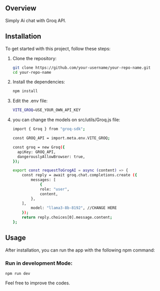 ## Overview

Simply Ai chat with Groq API.

## Installation

To get started with this project, follow these steps:

1. Clone the repository:
    ```bash
    git clone https://github.com/your-username/your-repo-name.git
    cd your-repo-name
    ```

2. Install the dependencies:
    ```bash
    npm install
    ```
3. Edit the .env file:
    ```bash
    VITE_GROQ=USE_YOUR_OWN_API_KEY
    ```
4. you can change the models on src/utils/Groq.js file:
    ```bash
    import { Groq } from "groq-sdk";

    const GROQ_API = import.meta.env.VITE_GROQ;
    
    const groq = new Groq({
      apiKey: GROQ_API,
      dangerouslyAllowBrowser: true,
    });
    
    export const requestToGrogAI = async (content) => {
        const reply = await groq.chat.completions.create ({
            messages: [
                {
                role: "user",
                content,
            },
        ],
            model: "llama3-8b-8192", //CHANGE HERE
        });
        return reply.choices[0].message.content;
    };
    ```
    
## Usage

After installation, you can run the app with the following npm command:

### Run in development Mode:
    npm run dev


Feel free to improve the codes.
